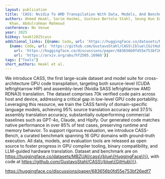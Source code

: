 ```yaml
---
layout: publication
title: 'CASS: Nvidia To AMD Transpilation With Data, Models, And Benchmark'
authors: Ahmed Heakl, Sarim Hashmi, Gustavo Bertolo Stahl, Seung Hun Eddie Han, Salman
  Khan, Abdulrahman Mahmoud
conference: No Venue
year: 2025
bibkey: heakl2025cass
additional_links: [{name: Code, url: 'https://huggingface.co/datasets/MBZUAI/cass\{blue\{HuggingFace\}\},'},
  {name: Code, url: 'https://github.com/GustavoStahl/CASS\{blue\{GitHub\}\'}, {name: Code,
    url: 'https://huggingface.co/discussions/paper/683656b0fd55e753bf26edf7'}, {name: Paper,
    url: 'https://arxiv.org/abs/hf2505.16968'}]
tags: ["Tools"]
short_authors: Heakl et al.
---
```

We introduce CASS, the first large-scale dataset and model suite for cross-architecture GPU code transpilation, targeting both source-level (CUDA leftrightarrow HIP) and assembly-level (Nvidia SASS leftrightarrow AMD RDNA3) translation. The dataset comprises 70k verified code pairs across host and device, addressing a critical gap in low-level GPU code portability. Leveraging this resource, we train the CASS family of domain-specific language models, achieving 95% source translation accuracy and 37.5% assembly translation accuracy, substantially outperforming commercial baselines such as GPT-4o, Claude, and Hipify. Our generated code matches native performance in over 85% of test cases, preserving runtime and memory behavior. To support rigorous evaluation, we introduce CASS-Bench, a curated benchmark spanning 16 GPU domains with ground-truth execution. All data, models, and evaluation tools are released as open source to foster progress in GPU compiler tooling, binary compatibility, and LLM-guided hardware translation. Dataset and benchmark are on https://huggingface.co/datasets/MBZUAI/cass\{blue\{HuggingFace\}\}, with code at https://github.com/GustavoStahl/CASS\{blue\{GitHub\}\}.

https://huggingface.co/discussions/paper/683656b0fd55e753bf26edf7